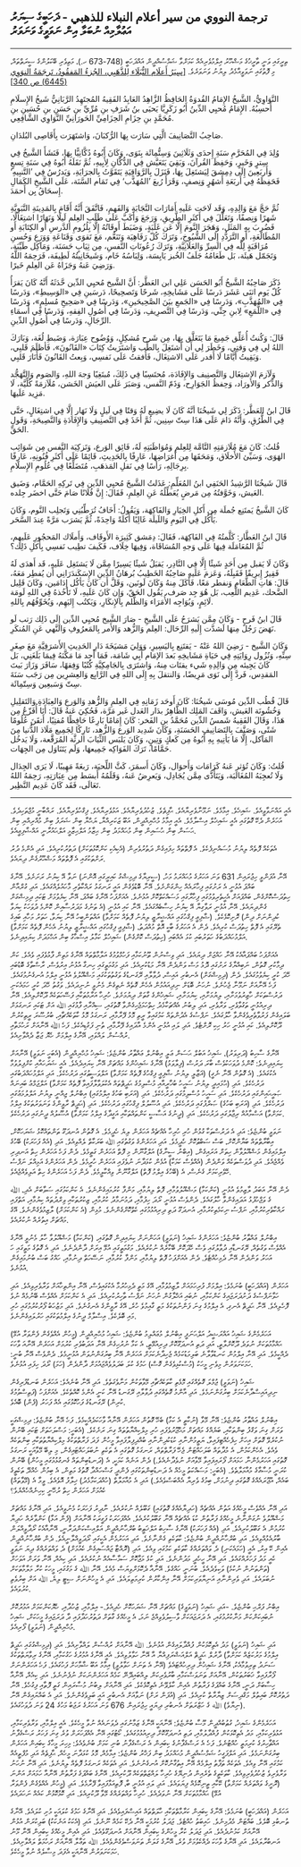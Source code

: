 ## ترجمة النووي من سير أعلام النبلاء للذهبي - ޛަހަބީގެ ސިޔަރު އަޢުލާމިއް ނުބަލާ އިން ނަވަވީގެ ވަނަވަރު

---

ތިރީގައި ވަނީ ތާރީޚުގެ މަޝްހޫރު އިލްމުވެރިއެއް ކަމަށްވާ ޝަމްސުއްދީން އައްޛަހަބީ (748-673 ހ.)، މަތިވެރި ބޭކަލުންގެ ސީރަތްތައް، މި ފޮތުގައި ނަވަވީއާމެދު ލިޔުނު ވަނަވަރެވެ. [\[سِيَرُ أَعلَام النُّبَلَاء لِلذَّهَبِي، الجُزءُ المَفقُودُ، تَرجَمَةُ النوَوِي (6445) ص 340\]](https://archive.org/details/FP11950/sanmfkod/page/n340/mode/2up)

النَّوَاوِيُّ، الشَّيخُ الإِمَامُ القُدوَةُ الحَافِظُ الزَّاهِدُ العَابِدُ الفَقِيهُ المُجتَهِدُ الرَّبَانِيُّ شَيخُ الإِسلَامِ أَحسِبُهُ. الإِمَامُ مُحيِي الدِّينُ أَبُو زَكَرِيَّا يَحيَى بنُ شَرَفِ بنِ مُرِّيِّ بنِ حَسَنِ بنِ حُسَينِ بنِ مُحَمَّدٍ بنِ حِزَامِ الحِزَامِيِّ الحَورَانِيِّ النَّوَاوِي الشَّافِعِي.

صَاحِبُ التَّصَانِيفَ الَّتِي سَارَت بِهَا الرُّكبَانَ، وَاشتَهَرَت بِأَقَاصِى البُلدَانِ.

وُلِدَ فِي المُحَرَّمِ سَنَةِ إِحدَى وَثَلَاثِينَ وَسِتُّمِائَة بِنَوَى، وَكَانَ أَبُوهُ دُكَّانِيًّا بِهَا، فَنَشَأَ الشَّيخُ فِي سِترٍ وَخَيرٍ، وَحَفِظَ القُرآنَ، وَبَقِيَ يَتَعَيَّش فِي الدُّكَّانِ لِأَبِيهِ، ثُمَّ نَقَلَهُ أَبُوهُ فِي سَنَةِ تِسعٍ وَأَربَعِينَ إِلَى دِمِشقَ لِيَشتَغِلَ بِهَا، فَنَزَلَ بِالرَّوَاقِيَةِ يَتَقَوَّتُ بِالجرَايَةِ، وَيَدرُسُ فِي ’التَّنبِيهِ‘ فَحَفِظَهُ فِي أَربَعَةِ أَشهُرٍ وَنِصفٍ، وَقَرَأَ رُبعَ ’المُهَذَّب‘ فِي تَمَام السَّنَة، عَلَى الشَّيخِ الكَمَالِ إِسحَاقُ بِن أَحمَدَ.

ثُمَّ حَجَّ مَعَ وَالِدِهِ، وَقَد لَاحَت عَلَيهِ أَمَارَات النَّجَابَةِ وَالفَهمِ، فَاتَّفَقَ أَنَّهُ أَقَامَ بِالمَدِينَةِ النَّبَوِيَّةِ شَهرًا وَنِصفًا، وَتَعَلَّلَ فِي أَكثَرِ الطَّرِيقِ، وَرَجَعَ وَأَكَبَّ عَلَى طَلَبِ العِلمِ لَيلًا وَنَهَارًا اشتِغَالًا، فَضُرِبَ بِهِ المَثَل، وَهَجَرَ النَّومَ إِلَّا عَن غَلَبَةٍ، وَضَبَطَ أَوقَاتُهُ إِلَّا بِلُزُومِ الدَّرسِ أَو الكِتَابَةِ أَو المُطَالَعَةِ، أَو التَّرَدُّدِ إِلَى الشُّيُوخِ، وَتَرَكَ كُلّ رَفَاهِيَة وَتَنَعُّم، مَعَ تَقوَى وَقَنَاعَةِ وَوَرَعِ وَحُسنِ مُرَاقَبَةٍ لِلَّه فِي السِرِّ وَالعَلَانِيَّةِ، وَتَرَكَ رُعُونَاتِ النَّفسِ، مِن ثِيَابٍ حَسَنَة، وَمَآكِل طَيِّبَة، وَتَجَمّل هَيئَة، بَل طَعَامُهُ جَلَفُ الخُبز يَابِسَة، وَلِبَاسُهُ خَام، وَشَيخَانِيتُهُ لَطِيفَة، فَرَحِمَهُ اللَّهُ وَرَضِيَ عَنهُ وَجَزَاهُ عَن العِلمِ خَيرًا.

ذَكَرَ صَاحِبُهُ الشَّيخُ أَبُو الحَسَن عَلِي ابن العَطَّر: أَنَّ الشَّيخ مُحيِي الدِّين حَّدَثَهُ أَنَّهُ كَانَ يَقرَأُ كُلّ يَوم اثنَى عَشَرَ دَرسًا عَلَى مَشَايخِهِ، شَرحًا وَتَصحِيحًا، دَرسَينِ فِي «الوَسِيطِ»، وَدَرسًا فِي «المُهَذَّبِ»، وَدَرسًا فِي «الجَمعِ بيَنَ الصَّحِيحَينِ»، وَدَرسًا فِي «صَحِيحِ مُسلِمٍ»، وَدَرسًا فِي «اللُّمَعِ» لِابنِ جِنِّي، وَدَرسًا فِي التَّصرِيفِ، وَدَرسًا فِي أُصُولِ الفِقهِ، وَدَرسًا فِي أَسمَاءِ الرِّجَالِ، وَدَرسًا فِي أُصُولِ الدِّينِ.

قَالَ: وَكُنتُ أُعَلِّق جَمِيعَ مَا يَتَعَلَّق بِهَا، مِن شَرح مُشكِلٍ، وَوُضُوح عِبَارَة، وَضَبطِ لُغَة، وَبَارَكَ اللهُ لِي فِي وَقتِي، وَخَطَرَ لِي أَن أَشتَغِلَ بِالطِّب وَاشتَرَيتُ كِتَابَ «القَانُونَ»، فَأظلَمَ قَلبِي، وَبَقِيتُ أَيَّامًا لَا أَقدر عَلَى الاشتِغَال، فَأَفقتُ عَلَى نَفسِي، وَبِعتُ القَانُونَ فَأَنَارَ قَلبِي.

وَلَاَزمَ الاشتِغَال وَالتَّصنِيف وَالإِفَادَة، مُحتَسِبًا فِي ذَلِكَ، مُبتَغِيًا وَجهَ اللهِ، وَالصَوم وَالتَّهَجُّد وَالذِّكر وَالأَورَاد، وَحِفظُ الجَوَارِح، وَذَمّ النَّفس، وَصَبَرَ عَلَى العيَش الخَشن، مُلَاَزمَةً كُلِّيَّة، لَا مَزِيد عَلَيهَا.

قَالَ ابنُ العَطَّر: ذَكَرَ لِي شَيخُنَا أنَّهُ كَانَ لَا يضِيع لَهُ وَقتًا فِي لَيلٍ وَلَا نَهَار إِلَّا فِي اشتِغَالٍ، حَتَّى فِي الطُّرُقِ، وَأَنَّهُ دَامَ عَلَى هَذَا سِتّ سِنِين، ثُمَّ أَخَذَ فِي التَّصنِيفِ وَالإِفَادَةِ وَالنَّصِيحَةِ، وَقَولِ الحَقِّ.

قُلتُ: كَانَ مَعَ مُلَازمَتِهِ التَّامَّة لِلعِلمِ وَمُوَاظَبَتِهِ لَهُ، فَائِق الوَرع، وَتَزكِيَة النَّفس مِن شَوَائِب الهَوَى، وَسَيِّئ الأَخلَاق، وَمَحَقَهَا مِن أَغرَاضِهَا، عَارِفًا بِالحَدِيثِ، قَائِمًا عَلَى أَكثَرِ فُنُونِهِ، عَارِفًا بِرِجَالِهِ، رَأسًا فِي نَقلِ المَذهَبِ، مُتَضَلِّعًا فِي عُلُومِ الإِسلَامِ.

قَالَ شَيخُنَا الرَّشِيدُ الحَنَفِي ابنُ المُعَلِّمِ: عَذَلتُ الشَّيخَ مُحيِي الدِّين فِي تَركِهِ الحَمَّام، وَضَيق العَيش، وَخَوَّفتُهُ مِن مَرضٍ يُعَطِّلُهُ عَنِ العِلمِ، فَقَالَ: إِنَّ فُلَانًا صَامَ حَتَّى اخضَر جِلده.

كَانَ الشَّيخُ يَمتَنِع جُملَة مِن أَكلِ الخِيَارِ وَالفَاكِهَة، وَيَقُولُ: أَخَافُ تُرَطِّبُنِي وَتَجلِب النَّوم، وَكَانَ يَأَكُل فِي اليَومِ وَاللَيلَة غَالِبًا أَكلَةً وَاحِدَةً، ثُمَّ يَشرَب مَرَّةً عِندَ السَّحَر.

قَالَ ابنُ العَطَّار: كَلَّمتُهُ فِي الفَاكِهَة، فَقَالَ: دِمَشق كَثِيرَة الأَوقَاف، وَأَملَاك المَحجُورِ عَلَيهِم، ثُمَّ المُعَامَلَة فِيهَا عَلَى وَجهِ المُسَاقَاة، وَفِيهَا خِلَاف، فَكَيفَ تطِيب نَفسِي بِأَكلِ ذَلِك؟

وَكَانَ لَا يَقبل مِن أَحَدٍ شَيئًا إِلَّا فِي النَّادِر، يَقبَلُ شَيئًا يَسِيرًا مِمَّن لَا يَشتَغِل عَلَيهِ، قَد أَهدَى لَهُ فَقِيرٌ إِبرِيقًا فَقَبِلَهُ، وَعَزمَ عَلَيهِ صَاحِبُهُ الخَطِيبُ بُرهَانُ الدِّينِ الإِسَكَندَرَانِي أَن يُفطِر مَعَهُ، قَالَ: هَاتِ الطَّعَام وَنفطر مَعًا، فَأَكَلَ مِنهُ وَكَانَ لَونَين، وَقَلَّ أَن كَانَ يَأكُل إِدَامَين، وَكَانَ قَلِيل الضَّحك، عَدِيم اللَّعِب، بَل هُوَ جِد صَرف، يَقُول الحَقّ، وَإِن كَانَ عَلَيهِ، لَا تَأخُذهُ فِي اللهِ لَومَة لَائِمٍ، وَيُوَاجِه الأُمَرَاء وَالظُّلم بِالإِنكَارِ، وَيَكتُب إِليَهِم، وَيُخَوِّفُهُم بِاللهِ.

قَالَ ابنُ فَرح - وَكَانَ مِمَّن يَشرَحُ عَلَى الشَّيخِ - صَارَ الشَّيخ مُحيِي الدِّين إِلَى ذَلِك رَتب لَو نَهَضَ رَجُلٌ مِنهَا لَشدَّت إِلَيهِ الرِّحَال: العِلم وَالزُّهد وَالأَمر بِالمَعرُوفِ وَالنَّهي عَنِ المُنكَرِ.

وَكَانَ الشَّيخ - رَضِيَ اللهُ عَنْهُ - يَقتَنِع بِاليَسِيرِ، وَوَلِيَ مَشيَخَةَ دَارِ الحَدِيثِ الأَشرَفِيَّةِ مَعَ صِغَرِ سِنِّهِ، وَنُزُول رِوَايَتِهِ فِي حَيَاةِ مَشَايخِهِ بَعدَ الإمَام أَبِي شَامَة، فَمَا أَجِد مَا مَكَّنَهُ فِيمَا بَلَغَنِي، بَل كَانَ يَجِيئه مِن وَالِدِهِ شَيء يقتَات مِنهُ، وَاشتَرَى بِالجَامِكِيَّةِ كُتُبًا وَفِقهًا، سَافَرَ وَزَارَ بَيتَ المَقدِس، فَردَّ إِلَى نَوَى مَرِيضًا، وَالنتقلَ بِهِ إِلَى اللهِ فِي الرَّابِع وَالعِشرِين مِن رَجَب سَنَةَ سِتّ وَسَبعِين وَسِتّمِائَة.

قَالَ قُطُب الدِّين مُوسَى شَيخُنَا: كَانَ أَوحَد زَمَانِهِ فِي العِلمِ وَالزُّهدِ وَالوَرعِ وَالعِبَادَةِ وَالتَقلِيلِ وَخُشُونَة العَيش، وَاقَفَ المَلِك الظَّاهِرُ بدَار العَدل غَير مَرَّة، فَحُكِيَ عَنهُ قَالَ: أَنَا أُفَزّعُ مِن هَذَا، وَقَالَ الفَقِيهُ شَمسُ الدِّين مُحَمَّدُ بنِ الفَخر: كَانَ إِمَامًا بَارِعًا حَافِظًا مُفتِيًا، أَتقَنَ عُلُومًا شَتًى، وَصَنَّفَ بِالتَصَانِيفِ الحَسَنَةِ، وَكَانَ شَدِيد الوَرع وَالزُّهد، تَارِكًا لِجَمِيع مَلَاذ الدُّنيا مِنَ المَآكل، إِلَّا مَا يَأتِيهِ بِهِ أَبُوهُ مِن كَعكٍ وَتِينٍ، وَكَانَ يَلبَس الثِّيَابَ الرثَّة المُرَقَّعة، وَلَا يَدخُل حَمَّامًا، تَرَكَ الفَوَاكِه جَمِيعهَا، وَلَم يَتَنَاوَل مِن الجِهَات.

قُلتُ: وَكَانَ تُؤثر عَنهُ كَرَامَات وَأَحوَال، وَكَانَ أَسمَرَ، كَثَّ اللِّحيَة، رَبعَةً مَهِيبًا، لَا يَرَى الجِدَال وَلَا تُعجِبَهُ المُغَالَبَة، وَيَتَأَذَّى مِمَّن يُجَادِل، وَيَعرِضُ عَنهُ، وَقَلَمُهُ أَبسَط مِن عِبَارَتِهِ، رَحِمَهُ اللهُ تَعَالَى، فَقَد كَانَ عَدِيم النَّظِير.

---

އެއީ އައްނަވާވީއެވެ. ޝައިޚެވެ. އިމާމެވެ. ނަމޫނާވެރިޔާއެވެ. ޙާފިޡެވެ. ޒުހުދުވެރިޔާއެވެ. އަޅުވެރިޔާއެވެ. ފިގްހުވެރިޔާއެވެ. ރައްބާނީ މުޖްތަހިދެވެ. އަހަރެން ދެކޭ ގޮތުގައި އެއީ ޝައިޚުލް އިސްލާމެވެ. އެއީ އިމާމު މުޙްޔިއްދީން، އަބޫ ޒަކަރިއްޔާ، ޔަޙްޔާ ބިން ޝަރަފު ބިން މުއްރިއްޔި ބިން ޙަސަން ބިން ޙުސައިން ބިން މުޙައްމަދު ބިން ޙިޒާމު އަލްޙިޒާމީ އަލްޙައުރާނީ އައްޝާފިޢީއެވެ.

އެތަކެއް ފޮތެއް ލިޔުނު މުސައްނިފެކެވެ. އެ ފޮތްތައް ހިފައިގެން ދަތުރުވެރިން (އެކިއެކި ކަންކޮޅުތަކަށް) ދަތުރުކުރިއެވެ. އަދި އެންމެ ދުރު ރަށްތަކުގައި އެ ފޮތްތައް މަޝްހޫރުގެން ދިޔައެވެ.

އޭނާ އުފަންވީ ހިޖުރައިން 631 ވަނަ އަހަރުގެ މުޙައްރަމު މަހު، (ސީރިޔާގެ ދިމިޝްގު ކައިރީގައި އޮންނަ) ނަވާ އޭ ކިޔުނު ރަށަށެވެ. އޭނާގެ ބައްޕަ އުޅުނީ އެ ރަށުގައި ފިހާރައެއް ހިންގަންށެވެ. އޭނާ ބޮޑުވެގެން އައީ ރަނގަޅު ރައްކާތެރި މާހައުލެއްގައެވެ. އަދި ގުރްއާން ހިތުދަސްކޮށްގެން، ބައްޕައަށް އެހީތެރިވުމުގައި ފިހާރާގައި މަސައްކަތްކޮށް އުޅުނެވެ. އެއަށްފަހު އޭނާގެ ބައްޕަ، އޭނާ ކިޔެވުމަށް ޓަކައި ދިމިޝްގަށް ގެންދިޔައެވެ. އޭނާ އުޅުނީ ރަވާގިޔާ އޭ ކިޔުނު ހިސާބެއްގައެވެ. އޭނާ ކައި އުޅުނީ (އެ ތަނުގެ މަދަރުސާއިން ކޮންމެ ދުވަހަކު ކިޔަވާ ކުދިންނަށް ދިން) ރޮށިކޮޅެކެވެ. (ޝާފިޢީ ފިގްހުގައި އައްޝީރާޒީ ލިޔުނު ފޮތެއް ކަމަށްވާ) އައްތަންބީހު އޭނާ ކިޔަވާ، ހަތަރު މަހާއި ބައިގެ ތެރޭގައި އެ ފޮތް ހިތުދަސް ކުރިއެވެ. ދެން އެ އަހަރުގެ ބާކީ އޮތް މުއްދަތު، (ޝާފިޢީ ފިގްހުގައި އައްޝީރާޒީ ލިޔުނު އެހެން ފޮތެއް ކަމަށްވާ) އަލްމުހައްޛަބުގެ ހަތަރުބައި ކުޅަ އެއްބައި (ހިތުދަސް ކޮށްގެން) ޝައިޚުލް ކަމާލު އިސްޙާގު ބިން އަޙްމަދަށް ކިޔައިދިނެވެ.

އެއަށްފަހު ބައްޕައާއެކު އޭނާ ހައްޖަށް ދިޔައެވެ. އަދި ވިސްނުން ތޫނުކަމާއި ފަހުމްވުމުގެ އަލާމާތްތައް އޭނާގެ މަތިން ފާޅުވެފައި ވެއެވެ. ކަން ދިމާކުރި ގޮތުން، ނަބިއްޔާގެ ރަށުގައި ދޮޅު މަސް ވަންދެން އޭނާ މަޑުކުރިއެވެ. އަދި މަގުމަތީގައި ހިނގާ އުޅުނު އިރުވެސް، ރާސްތާގެ ބޮޑުބައި ހޭދަ ކުރީ ކިޔެވުމުގައެވެ. ދެން (ދިމިޝްގަށް) އެނބުރި އައިސް، ދުވާލާއި ރޭގަނޑުގެ ވަގުތުތަކުގައި މަޝްޣޫލުވެ އުޅުނީ އިލްމު އުނގެނުމުގައެވެ. ފަހެ އޭނާއަށް ނަމޫނާ ޖެހުނެވެ. ނުހަނު ބޮޑަށް ނިދިއައުމުން އެހެން ގޮތެއް ނެތިގެން މެނުވީ ނުނިދައެވެ. ވަގުތު ހޭދަ ކުރީ ހަމައެކަނި ދަރުސްތަކަށް ހާޒިރުވުމަށާއި، ލިޔުމަށާއި، ކިޔުމަށާއި، ޝައިޚުންގެ ގާތަށް ދިޔުމަށެވެ. ހުރިހާ އަރާމުތަކާއި ފަސޭހަތަކެއް ދޫކޮށްލިއެވެ. އޭނާ ދިރިއުޅުނީ ތަގުވާވެރި، ވަރާވެރި، އަދި ލިބުނު އެއްޗަކާމެދު ހިތްހަމަޖެހިގެންވާ ގޮތުގައި، ސިއްރާއި ފާޅުގައި ﷲ އަށް ޓަކައި ރަނގަޅަށް ބަލައިގެން ފަރުވާތެރިވެގެންވާ ހާލުގައެވެ. ނަފްސުގެ އެދުންތައް ކަމުގައިވާ ރީތި މޮޅު ފޭރާމާއި، ރަނގަޅު މޮޅު ކާތަކެއްޗާއި، ބުރުސޫރަ ރީތިކުރުން ދޫކޮށްލިއެވެ. ކައި އުޅުނީ ހަރު ހިކި ރޮށްޓެވެ. އަދި ލައި އުޅުނީ އެންމެ އާދައިގެ ފޭރާމާއި، ތުނި ފަގުޑިއެކެވެ. ފަހެ ﷲ އޭނާއަށް ރަހުމަތާއި ރުއްސުން ލައްވައި، އޭނާގެ އިލްމަށް ހެޔޮ ޖަޒާ ދެއްވާށިއެވެ.

އޭނާގެ ސާހިބު (ދަރިވަރު)، ޝައިޚު އަބުލް ޙަސަން ޢަލީ އިބްނުލް ޢައްޠާރު ބުންޏެވެ: ޝައިޚު މުޙްޔިއްދީން (އެބަހީ ނަވަވީ) އޭނާއަށް ކިޔައިދިނެވެ: ކޮންމެ ދުވަހަކުވެސް ބާރަ ދަރުސް (ފިލާވަޅު) އޭނާގެ ޝައިޚުންގެ މައްޗަށް އޭނާ ކިޔައިދެއެވެ. އެއީ ޝަރަހައާއި ކުށްފިލުވުމާ އެކުގައެވެ. (އެ ގޮތުން އޭނާ ނެގީ) (ޣަޒާލީ ލިޔުނު ޝާފިޢީ ފިގްހުގެ ފޮތެއް ކަމަށްވާ) އަލްވަސީޠުގައި ދަރުހެކެވެ. އަދި އަލްމުހައްޛަބުގައި ދަރުހެކެވެ. އަދި (ޙުމައިދީ ލިޔުނު ސަހީހު ބުޚާރީއާއި މުސްލިމުގެ ޙަދީޘްތައް އެކުލަވާލާފައިވާ ފޮތެއް ކަމަށްވާ) އަލްޖަމްޢު ބައިނައް ޞަޙީޙައިންގައި ދަރުހެކެވެ. އަދި ސަހީހު މުސްލިމުގައި ދަރުހެކެވެ. އަދި (އަރަބި ބަހުގެ އިލްމުގައި) އިބްނުލް ޖިއްނީ ލިޔުނު އަލްލުމަޢުގައި ދަރުހެކެވެ. އަދި (އަރަބި ބަހުގެ) ޞަރްފުގައި ދަރުހެކެވެ. އަދި އުސޫލުލް ފިގްހުގައި ދަރުހެކެވެ. އަދި (ޙަދީޘް ރާވީންގެ ވަނަވަރުތަކުގެ އިލްމު ކަމަށްވާ) އަސްމާއުއް ރިޖާލުގައި ދަރުހެކެވެ. އަދި (ދީނުގެ އަސާސީ ކަންތައްތަކާއި އަގީދާގެ އިލްމު ކަމަށްވާ) އުސޫލުއް ދީނުގައި ދަރުހެކެވެ.

ނަވަވީ ބުންޏެވެ: އަދި އެ ދަރުސްތަކާ ގުޅުން ހުރި ހުރިހާ އެއްޗެއް އަހަރެން ލިޔެ ހެދީމެވެ. އެ ގޮތުން އުނދަގޫ ތަންތައްކޮޅު ޝަރަހަކޮށް، އިބާރާތްތައް ބަޔާންކޮށް، ބަސް ޟަބްޠުކޮށް ހެދީމެވެ. އަދި އަހަރެންގެ ވަގުތުގައި ﷲ ބަރަކާތް ލެއްވިއެވެ. އަދި (އެއް ފަހަރަކު) ބޭހުގެ އިލްމައިގެން މަޝްޣޫލުވާން ހިތަށް އަރައިގެން، (އިބްނު ސީނާގެ) އަލްގާނޫން މި ފޮތް އަހަރެން ގަތީމެވެ. ދެން ފަހެ އަހަރެން ހިތް އަނދިރި ވެއްޖެއެވެ. އަދި ދުވަސްތަކެއް ވަންދެން (އެއްވެސް ކަމަކާ) އުޅެން ކުޅަދާނަ ނުވެފައި އަހަރެން ހުރީމެވެ. ދެން އަހަރެންގެ އަމިއްލަ ނަފްސު ހޭވެރިކަމަށް ގެނެސް، އެ (ބޭހުގެ އިލްމު ފޮތް) އަލްގާނޫން ވިއްކާލީމެވެ. ދެން ފަހެ އަހަރެންގެ ހިތް އަލިވެއްޖެއެވެ.

ދެން އޭނާ އަބަދު ލާޒިމުވެ އުޅުނީ (ކަންކަމާ) މަޝްޣޫލުވުމާއި، ފޮތް ލިޔުމާއި، މަންފާ ކުރުމައިގެންނެވެ. އެ ކަންކަމުގައި ސަވާބަށް އެދި، ﷲ ގެ ވަޖްހުފުޅު އަދައިގެންވާ ހާލުގައެވެ. ދެންވެސް އުޅުނީ ރޯދަ ހިފުމާއި، ދަމުނަމާދު ކުރުމާއި، ޒިކުރުތަކާއި ވިރްދުތައް ކިޔުމާއި، އަތްފައި ރައްކާތެރިކުރުމާއި، ނަފްސު ނިކަމެތިކުރުމާއި، އުނދަގޫ ދަތި ދިރިއުޅުމުގައި ކެތްކޮށްގެންނެވެ. މުޅިން (އެ ކަންކަމަށް) ލާޒިމުވެގެންނެވެ. އޭގެ މައްޗަށް އިތުރެއް ނުކުރެއެވެ.

އިބްނުލް ޢައްޠާރު ބުންޏެވެ: އަހަރެންގެ ޝައިޚު (ނަވަވީ) އަހަންނަށް ކިޔައިދިން ގޮތުގައި، (ކަންކަމާ) މަޝްޣޫލުވާ ހާލު މެނުވީ އޭނާގެ އެއްވެސް ވަގުތެއް، ރޭގަނޑާއި ދުވާލުގައި ވެސް ހޭދަކޮށް ބޭކާރެއް ނުކުރެއެވެ. މަގުމަތީގައި އުޅޭ އިރަށް ދާންދެނެވެ. އަދި އެ ގޮތުގެ މަތީގައި ހަ އަހަރު ވަންދެން އޭނާ ދެމިހުއްޓެވެ. ދެން އެއަށްފަހު ފޮތް ލިޔުމާއި، މަންފާ ކުރުމާއި، ނަސޭހަތް ދިނުމާއި، ހައްގު ބަސް ބުނުމައިގެން އުޅުނެވެ.

އަހަރެން (އައްޛަހަބީ) ބުނަމެވެ: އިލްމަށް ފުރިހަމައަށް ލާޒިމުވުމާއި، އޭގެ މަތީ ދެމިހުރުމާ އެކުގައިވެސް، އޭނާ އިންތިހާއަށް ވަރާވެރިވިއެވެ. އަދި ހަވާނަފްސުގެ ދަށުދަރަޖައިގެ ކަންކަމާއި، ނުބައި އަޚްލާގުން ނުހަނު ނަފްސު ތާހިރުކުރިއެވެ. އަދި އެ ކަންކަމަށް އެއްވެސް ބޭނުމެއް ނުވެ ފޮހެލިއެވެ. އޭނާ ޙަދީޘް އެނގި، އެ އިލްމުގެ ގިނަ ފަންނުތަކުގެ މަތީ ގާއިމުވެ ހުރެ، އޭގެ ރާވީންގެ އެނގުނެވެ. އަދި މަޒުހަބު ފޯރުކުރުމުގައި ހުރި މައި ބޮލެކެވެ. އިސްލާމް ދީނުގެ އިލްމުތަކުގައި ހަރުލައިގެންނެވެ.

އަހަރެމެންގެ ޝައިޚު އައްރަޝީދު އަލްޙަނަފީ އިބްނުލް މުޢައްލިމު ބުންޏެވެ: ޝައިޚު މުޙްޔިއްދީން (މީހުން އެއްވެގެން ފެންވަރާ އުޅޭ) ޙައްމާމުތަކަށް ނުވަދެ ދޫކޮށްލާތީ، އަދި ދަތި އުނދަގޫކޮށް ދިރިއުޅޭތީ، އެ ކަމާ ނުރުހިގެން އޭނާ އަދަބުވެރި ކުރުމަށް އަހަރެން އޭނާއަ ވާހަކަ ދެއްކީމެވެ. އަދި އޭނާ އިލްމުން ކަނޑުވާލާނެ ބަލިމަޑުކަމެއް ޖެހިދާނެކަމަށް އަހަރެން އޭނާ ބިރުގަންނުވަން އުޅުނީމެވެ. ދެންވެސް އޭނާ ބުނީ: ހަމަކަށަވަރުން މިވެނި މީހަކު (މުސްކުޅިވެގެން ގޮސް) ހަމުގެ ކުލަ ބަދަލުވެއްޖައުމަށް ދާންދެން (ހަމަ) ރޯދަ ހިފައި އުޅުނެވެ.

ޝައިޚު (ނަވަވީ) ޖުމްލަ ގޮތެއްގައި މޮޅެތި ކާތަކެއްޗާއި މޭވާތަކުން މަނާވެގަތެވެ. އަދި އޭނާ ބުނެއެވެ: އަހަރެން ބަނޑުފުރިގެން ނިދިއައިސްދާނެކަމަށް ބިރުގަންނަމެވެ. އަދި އާންމު ގޮތެއްގައި ދުވާލާއި ރޭގަނޑު އޭނާ ކަނީ އެންމެ ކޮއްތެކެވެ. އެއަށްފަހު (ފަތިސްވުމުގެ ކުރިން) ރޭގަނޑުގެ ފަހުކޮޅުގައި އެއް ފަހަރު (ފެން) ބޮއެވެ.

އިބްނުލް ޢައްޠާރު ބުންޏެވެ: އޭނާ މޭވާ (ނުކާތީ އެ ކަމާ) ބެހޭ ގޮތުން އަހަރެން އޭނާއާ ވާހަކަދެއްކީމެވެ. ފަހެ އޭނާ ބުންޏެވެ: ދިމިޝްގަކީ ވަރަށް ގިނަ ވަގްފު ބިންތަކާއި، ބަޔެއްގެ މައްޗަށް މަޙްޖޫރުވެފައި ހުރި މިލްކިއްޔާތުތައް ގިނަ ރަށެކެވެ. (އެބަހީ: މަސްލަހަތަށް ޓަކައި ބޭނުން ނުކުރެވޭ ގޮތަށް އިހަށް ހިފެހެއްޓިފައިވާ، ޔަތީމުންނާއި ކުޑަކުދިންނާއި ބުއްދިފިލާފައިވާ މީހުން ފަދަ ފަރާތްތަކުގެ މިލްކިއްޔާތުތަކާއި ބިންތަކެއް ވެއެވެ. އެހެންކަމުން، އެ މުދާތައް ބަލަހައްޓަން ޖެހޭ ފަރާތްތައް، ރަނގަޅު ގޮތުގައި އެ ތަކެތި ނުބަލަހައްޓައިގެން، މި ލިބޭ މޭވާއަކީ ރަނގަޅު ގޮތުގައި އަހަރުމެންނާ ހަމައަށް ފޯރައިފައިވާ މޭވާއަށް ނުވެދާނެއެވެ.) ދެން އަނެއް ކަމަކީ، އެ (ދަނޑުބިންތައް ގެނގުޅުމުގައި މީހުން) ބޭނުން ކުރަނީ މުސާގާގެ މުއާމަލާތެވެ. (އެބަހީ: މަސައްކަތު މީހެއް އެ ދަނޑުބިންތަކުގައި ފެންދީ ގަސްހައްދާ ގޮތުގެ މަތިން، އެ ބިމުން ހެއްދޭ ތަކެތީގެ ބައެއް، އުޖޫރައެއްގެ ގޮތުގައި ދިނުމަށް، ބިމުގެ ވެރިޔާ އެއްބަސްވެއެވެ.) އަދި އެ މުއާމަލާތް (ހުއްދަކަމާމެދު) ޚިލާފު އޮވެއެވެ. ވީމާ އެ (މޭވާތައް) ކެއުމަށް އަހަރެން ހިތް ރުހޭނީ ކިހިނެއްހެއްޔެވެ؟

އަދި އޭނާ އެއްވެސް މީހެއްގެ އަތުން އެއްޗެއް (ހަދިޔާއެއްގެ ގޮތުގައި) ގަބޫލެއް ނުކުރެއެވެ. ނާދިރު ފަހަރަކު މެނުވީއެވެ. އަދި އޭނާގެ މައްޗަށް މަޝްޣޫލުވެ ނުގަންނާނެ މީހެއްގެ ފަރާތުން ކުޑަ އެއްޗެއް އޭނާ ގަބޫލުކުރެއެވެ. އެއްފަހަރަކު ފަގީރަކު އޭނާއަށް (ފެން އަޅާ) ކަންވާރެއް ހަދިޔާ ކުރުމުން އެ ގަބޫލުކުރިއެވެ. އަދި (އެއް ފަހަރަކު) އޭނާގެ ސާހިބު އަލްޚަޠީބު ބުރްހާނުއްދީން އަލްއިސްކަންދަރާނީ، އޭނާއާއެކު ރޯދާވީއްލަން ބާރުއެޅުއްވިއެވެ. އަދި ބުރްހާނުއްދީން ބުންޏެވެ: ކާތަކެތި ގެންނާށެވެ. އަދި އަހަރުމެން އެކީގައި ރޯދަވީއްލާނީއެވެ. ދެން ބުރްހާނުއްދީން އެއިން ކޭ އިރު، އެއީ (ހަމައެކަނި) ދެ ވައްތަރެއްގެ ކާތަކެތި ކަމުގައި ވިއެވެ. އަދި (ރޮއްޓާ ޖައްސައިގެން ކެއުމަށް) ދެ ވައްތަރެއްގެ ދިޔަ ނަވަވީ ކެއީ މަދު ފަހަރެއްގައެވެ. އަދި އޭނާ ހީހެދީ މަދުންނެވެ. އަދި ކުޅެ މަޖާކޮށް ސަމާސާއެއް ނުކުރެއެވެ. އަދި ކިއެއް، އޭނާ ވަރަށް އަވަހަށް (ތަންތަނުން ނުކުމެ) ވަކިވެދެއެވެ. ބުނަނީ ހައްގެވެ. އޭނާއާ ދެކޮޅަށްވިޔަސް މެއެވެ. އޭނާ ﷲ ގެ މަގުގައި، މީހަކު ކުރާ މަލާމާތަކަށް ނުބަލައެވެ. އަދި ވެރިންނާއި އަނިޔާވަރިކަމަށް އޭނާ އިންކާރުން ކުރިމަތިލައެވެ. އަދި އެ މީހުންނަށް ސިޓީ ލިޔެ، ﷲ އަށް ބިރުވެތި ކުރުވައެވެ.

އިބްނު ފަރްޙި ބުންޏެވެ. -އަދި ޝައިޚު (ނަވަވީގެ) މައްޗަށް އޭނާ ޝަރަހަކޮށް ހެދިއެވެ.- އިލްމާއި، ޒުހުދާއި، ހެޔޮކަންކަމަށް އަމުރުކޮށް ނުބައިކަންކަން މަނާކުރުމުގައި، އެ ދަރަޖައަކަށް ވާސިލުވެވިއްޖެ ނަމަ، އެ މީހެއްގެ ގާތަށް ދަތުރުހަދާފައި ދާ ދަރަޖައިގެ މީހަކަށް، ޝައިޚު މުޙްޔިއްދީން (ނަވަވީ) ފޯރިއެވެ.

އަދި ޝައިޚު (ނަވަވީ) މަދު އެތިކޮޅަކުން ފުއްދާލައިގެން އުޅުނެވެ. ﷲ އޭނާއަށް ރުއްސުން ލައްވާށިއެވެ. އަދި (ދިމިޝްގުގައި ޙަދީޘް އިލްމުގެ މަރުކަޒެއް ކަމަށްވާ) ދާރުލް ޙަދީޘް އަލްއަޝްރަފިއްޔާ އާ އޭނާ ހަވާލުވިއެވެ. އެއީ އޭނާގެ އުމުރުގެ ހަގުކަމާއި، އޭނާގެ ރިވާޔަތްތަކުގެ ސަނަދު ތިރިވުމާއެކު، އޭނާގެ ޝައިޚުން ދިރިހުއްޓައެވެ (އޭނާ އެ ތަނަށް ހަވާލުވީ) އިމާމު އަބޫ ޝާމާހަށް ފަހުގައެވެ. ފަހެ އަހަރެންނަށް ފޯރާފައިވާ ޚަބަރުތަކުން، އޭނާއަށް ތަނަވަސްކަމާއި ބާރުވެރިކަން ލިއްބައިދޭނޭ ކަމެއް އަހަރެންނަކަށް ނުފެނުނެވެ. އަދި ކިއެއް، އޭނާއާ ހިސާބަށް ދަނީ، އޭނާގެ ބައްޕަގެ ފަރާތުން އެއިން ކާލެވޭނެ އެތިކޮޅެކެވެ. އަދި އޭނާއަށް ލިބުނު މުސާރައިން ގަތީ ފޮތާއި ފިގުހެވެ. އޭނާ ދަތުރުކޮށް ބައިތުލް މަގްދިސަށް ޒިޔާރާތް ކުރިއެވެ. އަދި (އުފަން ރަށް) ނަވާއަށް އެނބުރީ އައީ ބަލިވެގެންނެވެ. އަދި އެ ބައްޔައިގެން އޭނާ (ނިޔާވެ) ﷲ ގެ ހަޒްރަތަށް އެނބުރި ދިޔައީ ހިޖުރައިން 676 ވަނަ އަހަރުގެ ރަޖަބު މަހުގެ 24 ވަނަ ދުވަހުގައެވެ.

އަހަރެމެންގެ ޝައިޚު، ގުޠުބުއްދީން މޫސާ ބުންޏެވެ: އޭނާއަކީ އޭނާގެ ޒަމާނުގައި ދެވަނައެއް ނުވާ މީހެކެވެ. އެއީ އިލްމާއި، ވަރާވެރިކަމާއި، އަޅުވެރިކަމާއި، މަދު އެތިކޮޅަކުން ފުއްދާލުމާއި، ދަތި އުނދަގޫކޮށް ދިރިއުޅުމުގައެވެ. ކޯޓުގައި އޭނާ އެއްފަހަރަށް ވުރެ ގިނަ ފަހަރު ރަސްގެފާނު އައްޡާހިރުގެ ކުރިމަތީ ހުއްޓުނެވެ. ފަހެ އެ ރަސްގެފާނުގެ ކިބައިން އެ ރަސްގެފާނު ބުނި ކަމަށް ބުނެވެއެވެ: މިހިރަ މީހާގެ ކިބައިން އަހަރެން ބިރުގަންނަމެވެ. އަދި އަލްފަގީހު ޝަމްސުއްދީން މުޙައްމަދު ބިން ފަޚްރު ބުންޏެވެ: އިމާމެއް، މޮޅު ކުޅަދާނަ މީހެއް، ޙާފިޡެއް އަދި މުފްތީއެއް ކަމުގައި އޭނާ ވިއެވެ. އެތަކެއް ތަފާތު އިލްމެއް އޭނާ އިތުގާނުކޮށް އުނގެނުނެވެ. އަދި އެތަކެއް ރަނގަޅު ފޮތެއް ލިޔުނެވެ. އަދި އޭނާ ނުހަނު ވަރާވެރިވެ ޒުހުދުވެރިވިއެވެ. ކާތަކެތީގެ ތެރެއިން ދުނިޔޭގެ ހުރިހާ ލައްޒަތްތަކެއް ދޫކުރިއެވެ. އޭނާގެ ބައްޕަގެ ފަރާތުން އޭނާއާ ހަމައަށް އަންނަ (ރޮށީގެ ވައްތަރެއް ކަމަށްވާ) ކޭކާއި ތީނިކޮޅެއް ފިޔަވައެވެ. އަދި ލައި އުޅުނީ ބާ، ފޮތިއަޅާފައިވާ ފޭރާމެވެ. އަދި (މީހުން އެއްވެގެން ފެންވަރާ އުޅޭ) ޙައްމާމުތަކަށް އޭނާ ނުވަދެއެވެ. ހުރިހާ ވައްތަރެއްގެ މޭވާ ދޫކުރިއެވެ. އަދި ކޮޅުކޮޅުން ކައެއް ނަހަދައެވެ

އަހަރެން (އައްޛަހަބީ) ބުނަމެވެ: އޭނާގެ ކިބައިން ކަރާމާތްތަކާއި ހާލަތްތައް އައިސްފައިވެއެވެ. އަދި އޭނާގެ ހަމުގެ ކުލައަކީ މުށި ކުލައެވެ. އޭނާގެ ތުނބުޅި ބޮލެވެ. ބައްޓަން މެދުމިނެވެ. ހައިބަތު ހުއްޓެވެ. ޖަދަލު ކުރުމަކީ އޭނާ ދެކޭ ކަމެއް ނޫނެވެ. އަދި (އެކަކު އަނެކަކު) ބަލިކުރަން އުޅުން އޭނާއަށް ކަމުނުދެއެވެ. އަދި ޖަދަލު ކުރާ މީހުންގެ ކިބައިން އޭނާއަށް އުނދަގޫވެއެވެ. އަދި އެއިން މީހެއްގެ ކިބައިން އޭނާ މޫނު އަނބުރާލައެވެ. އަދި އޭނާގެ ވާހަކަ ދެއްކެވުމަށް ވުރެ، އޭނާގެ ގަލަން ތަނަވަސްވެގެންވެއެވެ. ﷲ ތަޢާލާ އޭނާއަށް ރަހުމަތް ލައްވާށިއެވެ. ހަމަކަށަވަރުން އޭނާއަކީ އެފަދަ މިސާލެއް ނުވާ މީހެކެވެ.

